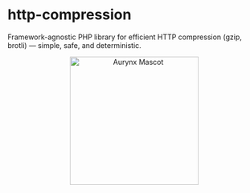 # http-compression
Framework-agnostic PHP library for efficient HTTP compression (gzip, brotli) — simple, safe, and deterministic.

<p align="center">
  <img width="256" height="256" alt="Aurynx Mascot" src="https://github.com/user-attachments/assets/80a3ece6-5c50-4b01-9aee-7f086b55a0ef" />
</p>
